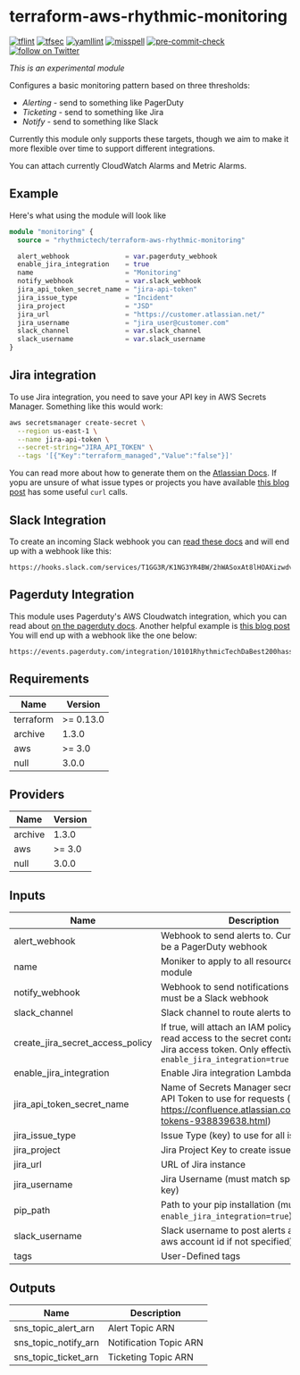 # terraform-aws-rhythmic-monitoring

[![tflint](https://github.com/rhythmictech/terraform-aws-rhythmic-monitoring/workflows/tflint/badge.svg?branch=master&event=push)](https://github.com/rhythmictech/terraform-aws-rhythmic-monitoring/actions?query=workflow%3Atflint+event%3Apush+branch%3Amaster)
[![tfsec](https://github.com/rhythmictech/terraform-aws-rhythmic-monitoring/workflows/tfsec/badge.svg?branch=master&event=push)](https://github.com/rhythmictech/terraform-aws-rhythmic-monitoring/actions?query=workflow%3Atfsec+event%3Apush+branch%3Amaster)
[![yamllint](https://github.com/rhythmictech/terraform-aws-rhythmic-monitoring/workflows/yamllint/badge.svg?branch=master&event=push)](https://github.com/rhythmictech/terraform-aws-rhythmic-monitoring/actions?query=workflow%3Ayamllint+event%3Apush+branch%3Amaster)
[![misspell](https://github.com/rhythmictech/terraform-aws-rhythmic-monitoring/workflows/misspell/badge.svg?branch=master&event=push)](https://github.com/rhythmictech/terraform-aws-rhythmic-monitoring/actions?query=workflow%3Amisspell+event%3Apush+branch%3Amaster)
[![pre-commit-check](https://github.com/rhythmictech/terraform-aws-rhythmic-monitoring/workflows/pre-commit-check/badge.svg?branch=master&event=push)](https://github.com/rhythmictech/terraform-aws-rhythmic-monitoring/actions?query=workflow%3Apre-commit-check+event%3Apush+branch%3Amaster)
<a href="https://twitter.com/intent/follow?screen_name=RhythmicTech"><img src="https://img.shields.io/twitter/follow/RhythmicTech?style=social&logo=twitter" alt="follow on Twitter"></a>

_This is an experimental module_

Configures a basic monitoring pattern based on three thresholds:

* *Alerting* - send to something like PagerDuty
* *Ticketing* - send to something like Jira
* *Notify* - send to something like Slack

Currently this module only supports these targets, though we aim to make it more flexible over time to support different integrations.

You can attach currently CloudWatch Alarms and Metric Alarms.

## Example
Here's what using the module will look like
```tf
module "monitoring" {
  source = "rhythmictech/terraform-aws-rhythmic-monitoring"

  alert_webhook              = var.pagerduty_webhook
  enable_jira_integration    = true
  name                       = "Monitoring"
  notify_webhook             = var.slack_webhook
  jira_api_token_secret_name = "jira-api-token"
  jira_issue_type            = "Incident"
  jira_project               = "JSD"
  jira_url                   = "https://customer.atlassian.net/"
  jira_username              = "jira_user@customer.com"
  slack_channel              = var.slack_channel
  slack_username             = var.slack_username
}
```

## Jira integration
To use Jira integration, you need to save your API key in AWS Secrets Manager. Something like this would work:

```sh
aws secretsmanager create-secret \
  --region us-east-1 \
  --name jira-api-token \
  --secret-string="JIRA_API_TOKEN" \
  --tags '[{"Key":"terraform_managed","Value":"false"}]'
```

You can read more about how to generate them on the [Atlassian Docs](https://confluence.atlassian.com/cloud/api-tokens-938839638.html). If yopu are unsure of what issue types or projects you have available [this blog post](https://blog.developer.atlassian.com/creating-a-jira-cloud-issue-in-a-single-rest-call/) has some useful `curl` calls.

## Slack Integration
To create an incoming Slack webhook you can [read these docs](https://api.slack.com/messaging/webhooks) and will end up with a webhook like this:

```
https://hooks.slack.com/services/T1GG3R/K1NG3YR4BW/2hWASoxAt8lHOAXizwdvsa
```

## Pagerduty Integration

This module uses Pagerduty's AWS Cloudwatch integration, which you can read about [on the pagerduty docs](https://support.pagerduty.com/docs/aws-cloudwatch-integration-guide).
Another helpful example is [this blog post](https://www.giladpeleg.com/blog/aws-sns-topic-subscription-with-pagerduty-terraform/)
You will end up with a webhook like the one below:

```
https://events.pagerduty.com/integration/10101RhythmicTechDaBest200hassh/enqueue
```


<!-- BEGINNING OF PRE-COMMIT-TERRAFORM DOCS HOOK -->
## Requirements

| Name | Version |
|------|---------|
| terraform | >= 0.13.0 |
| archive | 1.3.0 |
| aws | >= 3.0 |
| null | 3.0.0 |

## Providers

| Name | Version |
|------|---------|
| archive | 1.3.0 |
| aws | >= 3.0 |
| null | 3.0.0 |

## Inputs

| Name | Description | Type | Default | Required |
|------|-------------|------|---------|:--------:|
| alert\_webhook | Webhook to send alerts to. Currently must be a PagerDuty webhook | `string` | n/a | yes |
| name | Moniker to apply to all resources in the module | `string` | n/a | yes |
| notify\_webhook | Webhook to send notifications to. Currently must be a Slack webhook | `string` | n/a | yes |
| slack\_channel | Slack channel to route alerts to | `string` | n/a | yes |
| create\_jira\_secret\_access\_policy | If true, will attach an IAM policy granting read access to the secret containing the Jira access token. Only effective if `enable_jira_integration=true` | `bool` | `true` | no |
| enable\_jira\_integration | Enable Jira integration Lambda | `bool` | `false` | no |
| jira\_api\_token\_secret\_name | Name of Secrets Manager secret containing API Token to use for requests (see https://confluence.atlassian.com/cloud/api-tokens-938839638.html) | `string` | `null` | no |
| jira\_issue\_type | Issue Type (key) to use for all issues | `string` | `null` | no |
| jira\_project | Jira Project Key to create issues in | `string` | `null` | no |
| jira\_url | URL of Jira instance | `string` | `null` | no |
| jira\_username | Jira Username (must match specified API key) | `string` | `null` | no |
| pip\_path | Path to your pip installation (must be valid if `enable_jira_integration=true`) | `string` | `"/usr/local/bin/pip"` | no |
| slack\_username | Slack username to post alerts as (will use aws account id if not specified) | `string` | `""` | no |
| tags | User-Defined tags | `map(string)` | `{}` | no |

## Outputs

| Name | Description |
|------|-------------|
| sns\_topic\_alert\_arn | Alert Topic ARN |
| sns\_topic\_notify\_arn | Notification Topic ARN |
| sns\_topic\_ticket\_arn | Ticketing Topic ARN |

<!-- END OF PRE-COMMIT-TERRAFORM DOCS HOOK -->
